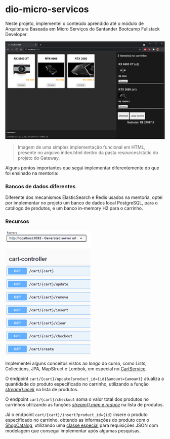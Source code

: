 # dio-micro-servicos

Neste projeto, implementei o conteúdo aprendido até o módulo de Arquitetura Baseada em Micro Serviços do Santander Bootcamp Fullstack Developer. 

![chrome_80DJEq1GNr](screenshots/chrome_80DJEq1GNr.png)

> Imagem de uma simples implementação funcional em HTML, presente no arquivo index.html dentro da pasta resources/static do projeto do Gateway.

Alguns pontos importantes que segui implementar diferentemente do que foi ensinado na mentoria:

### Bancos de dados diferentes

Diferente dos mecanismos ElasticSearch e Redis usados na mentoria, optei por implementar no projeto um banco de dados local PostgreSQL, para o catálogo de produtos, e um banco in-memory H2 para o carrinho.

### Recursos 

<img src="screenshots/chrome_0XFQ2iLsw6.png" alt="chrome_0XFQ2iLsw6" style="zoom:67%;" />

Implementei alguns conceitos vistos ao longo do curso, como Lists, Collections, JPA, MapStruct e Lombok, em especial no [CartService](https://github.com/arj-mat/dio-micro-servicos/blob/main/shopcart/src/main/java/com/santander/microsservicos/shopcart/data/service/CartService.java).

O endpoint `cart/{cart}/update?product_id={id}&amount={amount}` atualiza a quantidade do produto especificado no carrinho, utilizando a função *[stream().peek](https://github.com/arj-mat/dio-micro-servicos/blob/main/shopcart/src/main/java/com/santander/microsservicos/shopcart/data/service/CartService.java#L157)* na lista de produtos.

O endpoint `cart/{cart}/checkout` soma o valor total dos produtos no carrinhos utilizando as funções [*stream().map* e *reduce*](https://github.com/arj-mat/dio-micro-servicos/blob/main/shopcart/src/main/java/com/santander/microsservicos/shopcart/data/service/CartService.java#L188) na lista de produtos. 

Já o endpoint `cart/{cart}/insert?product_id={id}` insere o produto especificado no carrinho, obtendo as informações do produto com o [ShopCatalog](https://github.com/arj-mat/dio-micro-servicos/blob/main/shopcatalog/src/main/java/com/santander/microsservicos/shopcatalog/controller/CatalogController.java#L27), utilizando uma [classe especial](https://github.com/arj-mat/dio-micro-servicos/blob/main/shopcart/src/main/java/com/santander/microsservicos/shopcart/external/ExternalRequest.java) para requisições JSON com modelagem que consegui implementar após algumas pesquisas.

